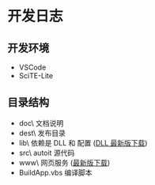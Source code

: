 # 开发日志

## 开发环境
- VSCode
- SciTE-Lite

## 目录结构

- doc\          文档说明
- dest\         发布目录
- lib\          依赖是 DLL 和 配置 ([DLL 最新版下载](https://github.com/aria2/aria2/releases))
- src\          autoit 源代码
- www\          网页服务 ([最新版下载](https://github.com/mayswind/AriaNg/releases))
- BuildApp.vbs  编译脚本

